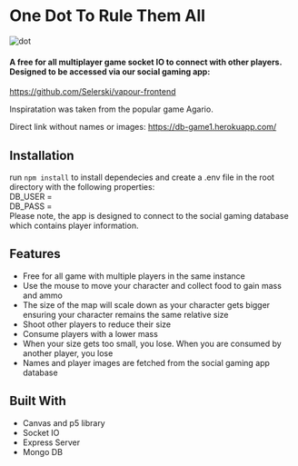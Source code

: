 # One Dot To Rule Them All
![dot](https://user-images.githubusercontent.com/59053870/77830576-514bc100-7121-11ea-829d-28308c5d86a0.png)
#### A free for all multiplayer game socket IO to connect with other players. Designed to be accessed via our social gaming app:
https://github.com/Selerski/vapour-frontend

Inspiratation was taken from the popular game Agario.

Direct link without names or images:
https://db-game1.herokuapp.com/

## Installation

run `npm install` to install dependecies and create a .env file in the root directory with the following properties:  
DB_USER = <insert user>  
DB_PASS = <inser password>  
Please note, the app is designed to connect to the social gaming database which contains player information.  

## Features
* Free for all game with multiple players in the same instance
* Use the mouse to move your character and collect food to gain mass and ammo
* The size of the map will scale down as your character gets bigger ensuring your character remains the same relative size
* Shoot other players to reduce their size 
* Consume players with a lower mass
* When your size gets too small, you lose. When you are consumed by another player, you lose
* Names and player images are fetched from the social gaming app database


## Built With
* Canvas and p5 library
* Socket IO
* Express Server
* Mongo DB
